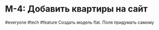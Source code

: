 # M-4: Добавить квартиры на сайт
#everyone #tech #feature
Создать модель flat. Поля придумать самому